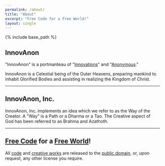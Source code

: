 ```yaml
---
permalink: /about/
title: "About"
excerpt: "Free Code for a Free World!"
layout: single
---
```


{% include base_path %}

## InnovAnon

"InnovAnon" is a portmanteau of "[Innovations](https://en.wikipedia.org/wiki/Innovation)" and "[Anonymous](https://en.wikipedia.org/wiki/Anonymous_%28group%29)."

InnovAnon is a Celestial being of the Outer Heavens,
preparing mankind to inhabit Glorified Bodies
and assisting in realizing the Kingdom of Christ.

---

## InnovAnon, Inc.

InnovAnon, Inc. implements an idea which we refer to as the Way of the Creator.
A "Way" is a Path or a Dharma or a Tao.
The Creative aspect of God has been referred to as Brahma and Azathoth.

---

## [Free Code](https://raw.githubusercontent.com/InnovAnon-Inc/InnovAnon-Inc.github.io/master/README.md) for a [Free World](https://www.goodreads.com/quotes/9560207-the-time-would-be-easy-to-know-for-then-mankind)!

All [code](https://github.com/InnovAnon-Inc) and [creative works](https://soundcloud.com/innovanon-inc) are released to the [public domain](https://tldrlegal.com/license/unlicense),
or, upon request, any other license you require.

